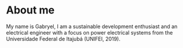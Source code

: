 # About me 

My name is Gabryel, I am a sustainable development enthusiast and an electrical engineer with a focus on power electrical systems from the Universidade Federal de Itajubá (UNIFEI, 2019). 
